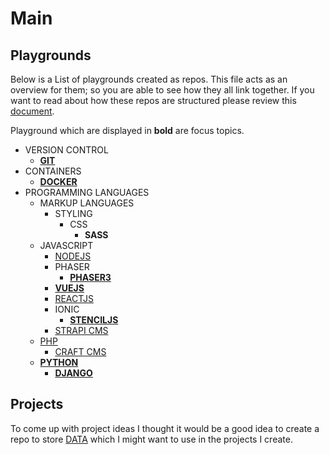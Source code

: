 # Main

## Playgrounds

Below is a List of playgrounds created as repos. This file acts as an overview for them; so you are able to see how they all link together. If you want to read about how these repos are structured please review this [document](playgrounds.md).

Playground which are displayed in **bold** are focus topics.

- VERSION CONTROL
    - **[GIT](https://github.com/mejasonatkinson/playground-git)**
- CONTAINERS
    - **[DOCKER](https://github.com/mejasonatkinson/playground-docker)**
- PROGRAMMING LANGUAGES
    - MARKUP LANGUAGES
        - STYLING
            - CSS
                - **SASS**
    - JAVASCRIPT
        - [NODEJS](https://github.com/mejasonatkinson/playground-nodejs)
        - PHASER
            - **[PHASER3](https://github.com/mejasonatkinson/playground-phaser-3)**
        - **[VUEJS](https://github.com/mejasonatkinson/playground-vuejs)**
        - [REACTJS](https://github.com/mejasonatkinson/playground-reactjs)
        - IONIC
            - **[STENCILJS](https://github.com/mejasonatkinson/playground-stenciljs)</u>**
        - [STRAPI CMS](https://github.com/mejasonatkinson/playground-strapiCMS)
    - [PHP](https://github.com/mejasonatkinson/playground-php)
        - [CRAFT CMS](https://github.com/mejasonatkinson/playground-craftCMS)
    - **[PYTHON](https://github.com/mejasonatkinson/playground-python)**
        - **[DJANGO](https://github.com/mejasonatkinson/playground-django)**
    
## Projects

To come up with project ideas I thought it would be a good idea to create a repo to store [DATA](https://github.com/mejasonatkinson/playground-data) which I might want to use in the projects I create.

<!--
Projects:
*Delete, if not being used?*
- [TOPIC TOOL](https://github.com/mejasonatkinson/topic-tool)
- [PROJECT TOOL](https://github.com/mejasonatkinson/project-tool)
- [GUITAR TOOL](https://github.com/mejasonatkinson/guitar-tool)
- [PRESENTATION TOOL](https://github.com/mejasonatkinson/presentation-tool)
-->
